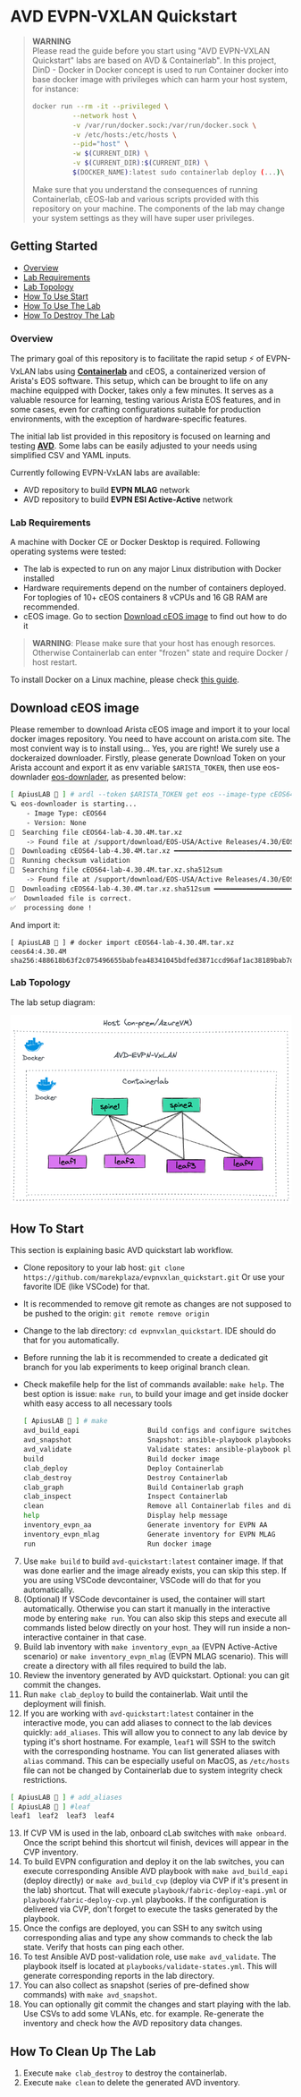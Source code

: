 # AVD EVPN-VXLAN Quickstart

> **WARNING**  
> Please read the guide before you start using "AVD EVPN-VXLAN Quickstart" labs are based on AVD & Containerlab". In this project, DinD - Docker in Docker concept is used to run Container docker into base docker image with privileges which can harm your host system, for instance:
>```bash
>docker run --rm -it --privileged \
>			--network host \
>			-v /var/run/docker.sock:/var/run/docker.sock \
>			-v /etc/hosts:/etc/hosts \
>			--pid="host" \
>			-w $(CURRENT_DIR) \
>			-v $(CURRENT_DIR):$(CURRENT_DIR) \
>			$(DOCKER_NAME):latest sudo containerlab deploy (...)\
>```
> Make sure that you understand the consequences of running Containerlab, cEOS-lab and various scripts provided with this repository on your machine. The components of the lab may change your system settings as they will have super user privileges. 

## Getting Started

  - [Overview](#overview)
  - [Lab Requirements](#lab-requirements)
  - [Lab Topology](#lab-topology)
  - [How To Use Start](#how-to-start)
  - [How To Use The Lab](#how-to-use-the-lab)
  - [How To Destroy The Lab](#how-to-destroy-the-lab)

### Overview

The primary goal of this repository is to facilitate the rapid setup ⚡ of EVPN-VxLAN labs using **[Containerlab](https://containerlab.srlinux.dev/)** and cEOS, a containerized version of Arista's EOS software. This setup, which can be brought to life on any machine equipped with Docker, takes only a few minutes.  It serves as a valuable resource for learning, testing various Arista EOS features, and in some cases, even for crafting configurations suitable for production environments, with the exception of hardware-specific features.

The initial lab list provided in this repository is focused on learning and testing **[AVD](https://avd.sh/en/latest/)**.
Some labs can be easily adjusted to your needs using simplified CSV and YAML inputs.

Currently following EVPN-VxLAN labs are available:

- AVD repository to build **EVPN MLAG** network
- AVD repository to build **EVPN ESI Active-Active** network

### Lab Requirements

A machine with Docker CE or Docker Desktop is required.
Following operating systems were tested:

 - The lab is expected to run on any major Linux distribution with Docker installed
 - Hardware requirements depend on the number of containers deployed. For toplogies  of 10+ cEOS containers 8 vCPUs and 16 GB RAM are recommended.
 - cEOS image. Go to section [Download cEOS image](#Download-cEOS-image) to find out how to do it

> **WARNING**: Please make sure that your host has enough resorces. Otherwise Containerlab can enter "frozen" state and require Docker / host restart.

To install Docker on a Linux machine, please check [this guide](https://docs.docker.com/engine/install).



## Download cEOS image

Please remember to download Arista cEOS image and import it to your local docker images repository. You need to have account on arista.com site. The most convient way is to install using... Yes, you are right! We surely use a dockeraized downloader. Firstly, please generate Download Token on your Arista account and export it as env variable `$ARISTA_TOKEN`, then use eos-downlader [eos-downlader](https://github.com/titom73/eos-downloader), as presented below:

```bash
[ ApiusLAB 🧪 ] # ardl --token $ARISTA_TOKEN get eos --image-type cEOS64 --release-type M --latest --log-level debug --output ./
🪐 eos-downloader is starting...
    - Image Type: cEOS64
    - Version: None
🔎  Searching file cEOS64-lab-4.30.4M.tar.xz
    -> Found file at /support/download/EOS-USA/Active Releases/4.30/EOS-4.30.4M/cEOS-lab/cEOS64-lab-4.30.4M.tar.xz
💾  Downloading cEOS64-lab-4.30.4M.tar.xz ━━━━━━━━━━━━━━━━━━━━━━━━━━━━━━━━━━━━━━━━━━━━━━━━━━━━━━━━━━━━━━━━━━━━━━━━━━━━━━━━━━━━━━━━━━━━━━━━━━━━━━━━━━━━━━━━━━━━━━━━━━━ 100.0% • 11.6 MB/s • 571.8/571.8 MB • 0:00:42 •
🚀  Running checksum validation
🔎  Searching file cEOS64-lab-4.30.4M.tar.xz.sha512sum
    -> Found file at /support/download/EOS-USA/Active Releases/4.30/EOS-4.30.4M/cEOS-lab/cEOS64-lab-4.30.4M.tar.xz.sha512sum
💾  Downloading cEOS64-lab-4.30.4M.tar.xz.sha512sum ━━━━━━━━━━━━━━━━━━━━━━━━━━━━━━━━━━━━━━━━━━━━━━━━━━━━━━━━━━━━━━━━━━━━━━━━━━━━━━━━━━━━━━━━━━━━━━━━━━━━━━━━━━━━━━━━━━━━━━━━━━ 100.0% • ? • 155/155 bytes • 0:00:00 •
✅  Downloaded file is correct.
✅  processing done !
```

And import it:

```
[ ApiusLAB 🧪 ] # docker import cEOS64-lab-4.30.4M.tar.xz ceos64:4.30.4M
sha256:488618b63f2c075496655babfea48341045bdfed3871ccd96af1ac38189bab7d
```


### Lab Topology
The lab setup diagram:

![lab diagram1](media/lab_topology.excalidraw.png)


## How To Start

This section is explaining basic AVD quickstart lab workflow.

 - Clone repository to your lab host: `git clone https://github.com/marekplaza/evpnvxlan_quickstart.git` Or use your favorite IDE (like VSCode) for that.
 - It is recommended to remove git remote as changes are not supposed to be pushed to the origin: `git remote remove origin`
 - Change to the lab directory: `cd evpnvxlan_quickstart`. IDE should do that for you automatically.
 - Before running the lab it is recommended to create a dedicated git branch for you lab experiments to keep original branch clean.
 - Check makefile help for the list of commands available: `make help`. The best option is issue: `make run`, to build your image and get inside docker whith easy access to all necessary tools

    ```bash
    [ ApiusLAB 🧪 ] # make 
    avd_build_eapi                 Build configs and configure switches via eAPI: ansible-playbook playbooks/fabric-deploy-eapi.yml
    avd_snapshot                   Snapshot: ansible-playbook playbooks/snapshot.yml
    avd_validate                   Validate states: ansible-playbook playbooks/validate-states.yml
    build                          Build docker image
    clab_deploy                    Deploy Containerlab
    clab_destroy                   Destroy Containerlab
    clab_graph                     Build Containerlab graph
    clab_inspect                   Inspect Containerlab
    clean                          Remove all Containerlab files and directories
    help                           Display help message
    inventory_evpn_aa              Generate inventory for EVPN AA
    inventory_evpn_mlag            Generate inventory for EVPN MLAG
    run                            Run docker image
    ```


7. Use `make build` to build `avd-quickstart:latest` container image. If that was done earlier and the image already exists, you can skip this step. If you are using VSCode devcontainer, VSCode will do that for you automatically.
8. (Optional) If VSCode devcontainer is used, the container will start automatically. Otherwise you can start it manually in the interactive mode by entering `make run`. You can also skip this steps and execute all commands listed below directly on your host. They will run inside a non-interactive container in that case.
9. Build lab inventory with `make inventory_evpn_aa` (EVPN Active-Active scenario) or `make inventory_evpn_mlag` (EVPN MLAG scenario). This will create a directory with all files required to build the lab.
10. Review the inventory generated by AVD quickstart. Optional: you can git commit the changes.
11. Run `make clab_deploy` to build the containerlab. Wait until the deployment will finish.
12. If you are working with `avd-quickstart:latest` container in the interactive mode, you can add aliases to connect to the lab devices quickly: `add_aliases`. This will allow you to connect to any lab device by typing it's short hostname. For example, `leaf1` will SSH to the switch with the corresponding hostname. You can list generated aliases with `alias` command. This can be especially useful on MacOS, as `/etc/hosts` file can not be changed by Containerlab due to system integrity check restrictions.

```bash
[ ApiusLAB 🧪 ] # add_aliases 
[ ApiusLAB 🧪 ] #leaf
leaf1  leaf2  leaf3  leaf4
```

13. If CVP VM is used in the lab, onboard cLab switches with `make onboard`. Once the script behind this shortcut wil finish, devices will appear in the CVP inventory.
14. To build EVPN configuration and deploy it on the lab switches, you can execute corresponding Ansible AVD playbook with `make avd_build_eapi` (deploy directly) or `make avd_build_cvp` (deploy via CVP if it's present in the lab) shortcut. That will execute `playbook/fabric-deploy-eapi.yml` or `playbook/fabric-deploy-cvp.yml` playbooks. If the configuration is delivered via CVP, don't forget to execute the tasks generated by the playbook.
15. Once the configs are deployed, you can SSH to any switch using corresponding alias and type any show commands to check the lab state. Verify that hosts can ping each other.
16. To test Ansible AVD post-validation role, use `make avd_validate`. The playbook itself is located at `playbooks/validate-states.yml`. This will generate corresponding reports in the lab directory.
17. You can also collect as snapshot (series of pre-defined show commands) with `make avd_snapshot`.
18. You can optionally git commit the changes and start playing with the lab. Use CSVs to add some VLANs, etc. for example. Re-generate the inventory and check how the AVD repository data changes.

## How To Clean Up The Lab

1. Execute `make clab_destroy` to destroy the containerlab.
2. Execute `make clean` to delete the generated AVD inventory.

